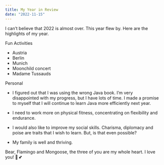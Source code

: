 ```yaml
---
title: My Year in Review
date: "2022-11-15"
---
```


I can’t believe that 2022 is almost over. This year flew by. Here are the highlights of my year.

Fun Activities
* Austria
* Berlin
* Munich
* Moonchild concert
* Madame Tussauds

Personal

* I figured out that I was using the wrong Java book. I’m very disappointed with my progress, but I have lots of time. I made a promise to myself that I will continue to learn Java more efficiently next year.


* I need to work more on physical fitness, concentrating on flexibility and endurance. 


* I would also like to improve my social skills. Charisma, diplomacy and poise are traits that I wish to learn. But, is that even possible? 


* My family is well and thriving.


Bear, Flamingo and Mongoose, the three of you are my whole heart. I love you! 🥰 💕 

